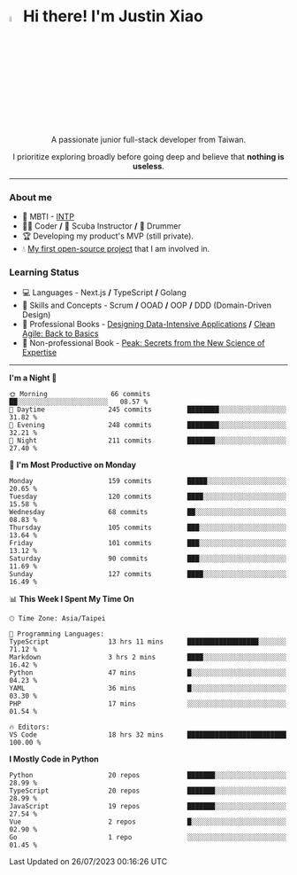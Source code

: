 # <img src="https://media.giphy.com/media/hvRJCLFzcasrR4ia7z/giphy.gif" width="5%">Hi there! I'm Justin Xiao
<p align="center">A passionate junior full-stack developer from Taiwan.  </p>
<p align="center">I prioritize exploring broadly before going deep and believe that <b>nothing is useless</b>.</p>

---
### About me
- 👀 MBTI - [INTP](https://www.16personalities.com/intp-personality)
- 👨‍💻 Coder **/** 🤿 Scuba Instructor **/** 🥁 Drummer
- 🏆 Developing my product's MVP (still private).
- 💧 [My first open-source project](https://github.com/Game-as-a-Service/Game-Lobby-Web) that I am involved in.

### Learning Status
- ‍💻 Languages - Next.js **/** TypeScript **/** Golang
- 🧠 Skills and Concepts - Scrum **/** OOAD **/** OOP **/** DDD (Domain-Driven Design)
- 📖 Professional Books - [Designing Data-Intensive Applications](https://a.co/d/aNTrecE) **/** [Clean Agile: Back to Basics](https://a.co/d/5K1qUNh)
- 🔖 Non-professional Book - [Peak: Secrets from the New Science of Expertise](https://a.co/d/9aoCxyl)

---
<!--START_SECTION:waka-->
**I'm a Night 🦉** 

```text
🌞 Morning                66 commits          ██░░░░░░░░░░░░░░░░░░░░░░░   08.57 % 
🌆 Daytime                245 commits         ████████░░░░░░░░░░░░░░░░░   31.82 % 
🌃 Evening                248 commits         ████████░░░░░░░░░░░░░░░░░   32.21 % 
🌙 Night                  211 commits         ███████░░░░░░░░░░░░░░░░░░   27.40 % 
```
📅 **I'm Most Productive on Monday** 

```text
Monday                   159 commits         █████░░░░░░░░░░░░░░░░░░░░   20.65 % 
Tuesday                  120 commits         ████░░░░░░░░░░░░░░░░░░░░░   15.58 % 
Wednesday                68 commits          ██░░░░░░░░░░░░░░░░░░░░░░░   08.83 % 
Thursday                 105 commits         ███░░░░░░░░░░░░░░░░░░░░░░   13.64 % 
Friday                   101 commits         ███░░░░░░░░░░░░░░░░░░░░░░   13.12 % 
Saturday                 90 commits          ███░░░░░░░░░░░░░░░░░░░░░░   11.69 % 
Sunday                   127 commits         ████░░░░░░░░░░░░░░░░░░░░░   16.49 % 
```


📊 **This Week I Spent My Time On** 

```text
🕑︎ Time Zone: Asia/Taipei

💬 Programming Languages: 
TypeScript               13 hrs 11 mins      ██████████████████░░░░░░░   71.12 % 
Markdown                 3 hrs 2 mins        ████░░░░░░░░░░░░░░░░░░░░░   16.42 % 
Python                   47 mins             █░░░░░░░░░░░░░░░░░░░░░░░░   04.23 % 
YAML                     36 mins             █░░░░░░░░░░░░░░░░░░░░░░░░   03.30 % 
PHP                      17 mins             ░░░░░░░░░░░░░░░░░░░░░░░░░   01.54 % 

🔥 Editors: 
VS Code                  18 hrs 32 mins      █████████████████████████   100.00 % 
```

**I Mostly Code in Python** 

```text
Python                   20 repos            ███████░░░░░░░░░░░░░░░░░░   28.99 % 
TypeScript               20 repos            ███████░░░░░░░░░░░░░░░░░░   28.99 % 
JavaScript               19 repos            ███████░░░░░░░░░░░░░░░░░░   27.54 % 
Vue                      2 repos             █░░░░░░░░░░░░░░░░░░░░░░░░   02.90 % 
Go                       1 repo              ░░░░░░░░░░░░░░░░░░░░░░░░░   01.45 % 
```




 Last Updated on 26/07/2023 00:16:26 UTC
<!--END_SECTION:waka-->
